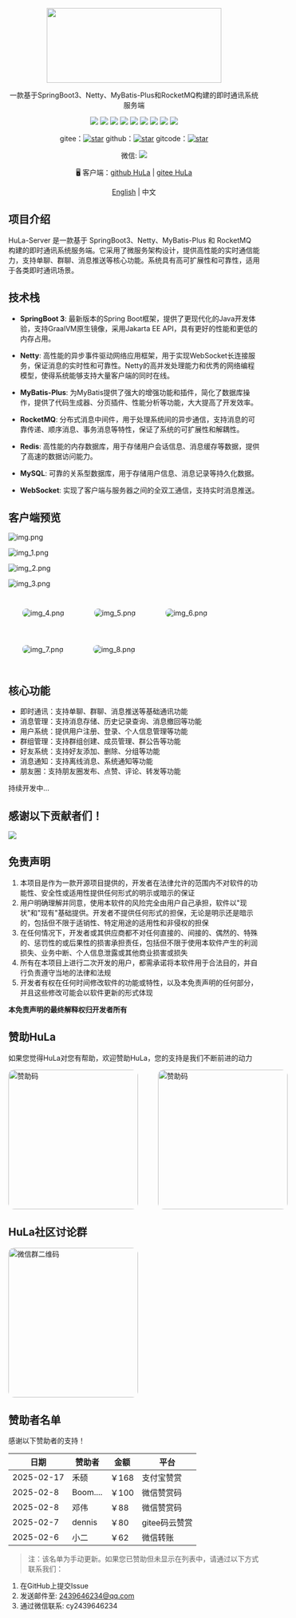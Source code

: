 <p align="center">
  <img width="350px" height="150px" src="preview/hula.png" />
</p>

<p align="center">一款基于SpringBoot3、Netty、MyBatis-Plus和RocketMQ构建的即时通讯系统服务端</p>

<div align="center">
  <img src="https://img.shields.io/badge/spring-boot3-brightgreen?logo=springboot
">
  <img src="https://img.shields.io/badge/Netty-343434?logo=netty&logoColor=white">
  <img src="https://img.shields.io/badge/MyBatis--Plus-00A1E9?logo=mybatis&logoColor=white">
  <img src="https://img.shields.io/badge/RocketMQ-D77310?logo=apacherocketmq&logoColor=white">
  <img src="https://img.shields.io/badge/Redis-DC382D?logo=redis&logoColor=white">
  <img src="https://img.shields.io/badge/MySQL-4479A1?logo=mysql&logoColor=white">
  <img src="https://img.shields.io/badge/WebSocket-010101?logo=websocket&logoColor=white">
  <img src="https://img.shields.io/badge/Java21-FF0000?logo=openjdk&logoColor=white">
  <img src="https://img.shields.io/badge/Maven-C71A36?logo=apachemaven&logoColor=white">
</div>

<p align="center">
  gitee：<a href="https://gitee.com/HulaSpark/HuLa-Server/stargazers"><img src="https://gitee.com/HulaSpark/HuLa-Server/badge/star.svg?theme=gvp" alt="star"></a>
  github：<a href="https://github.com/HulaSpark/HuLa-Server/stargazers"><img src="https://img.shields.io/github/stars/HulaSpark/HuLa-Server" alt="star"></a>
  gitcode：<a href="https://gitcode.com/HuLaSpark/HuLa-Server"><img src="https://gitcode.com/HuLaSpark/HuLa-Server/star/badge.svg" alt="star"></a>
</p>
<p align="center">
  微信: <img src="https://img.shields.io/badge/cy2439646234-07C160?logo=wechat&logoColor=fff">
</p>

<p align="center">
  🖥️ 客户端：<a href="https://github.com/HulaSpark/HuLa">github HuLa</a> | <a href="https://gitee.com/HulaSpark/HuLa">gitee HuLa</a>
</p>

<p align="center"><a href="README.en.md">English</a> | 中文</p>

## 项目介绍

HuLa-Server 是一款基于 SpringBoot3、Netty、MyBatis-Plus 和 RocketMQ 构建的即时通讯系统服务端。它采用了微服务架构设计，提供高性能的实时通信能力，支持单聊、群聊、消息推送等核心功能。系统具有高可扩展性和可靠性，适用于各类即时通讯场景。

## 技术栈

- **SpringBoot 3**: 最新版本的Spring Boot框架，提供了更现代化的Java开发体验，支持GraalVM原生镜像，采用Jakarta EE API，具有更好的性能和更低的内存占用。

- **Netty**: 高性能的异步事件驱动网络应用框架，用于实现WebSocket长连接服务，保证消息的实时性和可靠性。Netty的高并发处理能力和优秀的网络编程模型，使得系统能够支持大量客户端的同时在线。

- **MyBatis-Plus**: 为MyBatis提供了强大的增强功能和插件，简化了数据库操作，提供了代码生成器、分页插件、性能分析等功能，大大提高了开发效率。

- **RocketMQ**: 分布式消息中间件，用于处理系统间的异步通信，支持消息的可靠传递、顺序消息、事务消息等特性，保证了系统的可扩展性和解耦性。

- **Redis**: 高性能的内存数据库，用于存储用户会话信息、消息缓存等数据，提供了高速的数据访问能力。

- **MySQL**: 可靠的关系型数据库，用于存储用户信息、消息记录等持久化数据。

- **WebSocket**: 实现了客户端与服务器之间的全双工通信，支持实时消息推送。

## 客户端预览

![img.png](preview/img.png)

![img_1.png](preview/img_1.png)

![img_2.png](preview/img_2.png)

![img_3.png](preview/img_3.png)

<div style="padding: 28px; display: inline-block;">
  <img src="preview/img_4.png" alt="img_4.png" style="border-radius: 8px; display: block;"  />
</div>

<div style="padding: 28px; display: inline-block;">
  <img src="preview/img_5.png" alt="img_5.png" style="border-radius: 8px; display: block;"  />
</div>

<div style="padding: 28px; display: inline-block;">
  <img src="preview/img_6.png" alt="img_6.png" style="border-radius: 8px; display: block;"  />
</div>

<div style="padding: 28px; display: inline-block;">
  <img src="preview/img_7.png" alt="img_7.png" style="border-radius: 8px; display: block;"  />
</div>

<div style="padding: 28px; display: inline-block;">
  <img src="preview/img_8.png" alt="img_8.png" style="border-radius: 8px; display: block;"  />
</div>

## 核心功能

- 即时通讯：支持单聊、群聊、消息推送等基础通讯功能
- 消息管理：支持消息存储、历史记录查询、消息撤回等功能
- 用户系统：提供用户注册、登录、个人信息管理等功能
- 群组管理：支持群组创建、成员管理、群公告等功能
- 好友系统：支持好友添加、删除、分组等功能
- 消息通知：支持离线消息、系统通知等功能
- 朋友圈：支持朋友圈发布、点赞、评论、转发等功能

持续开发中...

## 感谢以下贡献者们！

<a href="https://github.com/HuLaSpark/HuLa-Server/graphs/contributors">
  <img src="https://opencollective.com/HuLaSpark/contributors.svg?width=890" />
</a>

## 免责声明

1. 本项目是作为一款开源项目提供的，开发者在法律允许的范围内不对软件的功能性、安全性或适用性提供任何形式的明示或暗示的保证
2. 用户明确理解并同意，使用本软件的风险完全由用户自己承担，软件以"现状"和"现有"基础提供。开发者不提供任何形式的担保，无论是明示还是暗示的，包括但不限于适销性、特定用途的适用性和非侵权的担保
3. 在任何情况下，开发者或其供应商都不对任何直接的、间接的、偶然的、特殊的、惩罚性的或后果性的损害承担责任，包括但不限于使用本软件产生的利润损失、业务中断、个人信息泄露或其他商业损害或损失
4. 所有在本项目上进行二次开发的用户，都需承诺将本软件用于合法目的，并自行负责遵守当地的法律和法规
5. 开发者有权在任何时间修改软件的功能或特性，以及本免责声明的任何部分，并且这些修改可能会以软件更新的形式体现

**本免责声明的最终解释权归开发者所有**

## 赞助HuLa
如果您觉得HuLa对您有帮助，欢迎赞助HuLa，您的支持是我们不断前进的动力

<div style="display: flex;">
<img src="preview/zs.jpg" width="260" height="280" alt="赞助码" style="border-radius: 12px;" />

<img src="preview/zfb.png" width="260" height="280" alt="赞助码" style="border-radius: 12px; margin-left: 40px" />
</div>


## HuLa社区讨论群
<img src="preview/wx.png" width="260" height="300" alt="微信群二维码" style="border-radius: 12px;" />

## 赞助者名单
感谢以下赞助者的支持！

| 日期 | 赞助者 | 金额 | 平台 |
|------|--------|------|------|
| 2025-02-17 | 禾硕 | ￥168 | 支付宝赞赏 |
| 2025-02-8 | Boom.... | ￥100 | 微信赞赏码 |
| 2025-02-8 | 邓伟 | ￥88 | 微信赞赏码 |
| 2025-02-7 | dennis | ￥80 | gitee码云赞赏 |
| 2025-02-6 | 小二 | ￥62 | 微信转账 |

> 注：该名单为手动更新。如果您已赞助但未显示在列表中，请通过以下方式联系我们：
 1. 在GitHub上提交Issue
 2. 发送邮件至: 2439646234@qq.com
 3. 通过微信联系: cy2439646234
